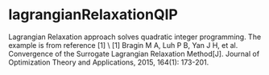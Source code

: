 # lagrangianRelaxationQIP
Lagrangian Relaxation approach solves quadratic integer programming. The example is from reference [1] \\
[1] Bragin M A, Luh P B, Yan J H, et al. Convergence of the Surrogate Lagrangian Relaxation Method[J]. Journal of Optimization Theory and Applications, 2015, 164(1): 173-201.
